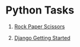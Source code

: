 # Python Tasks

1. [Rock Paper Scissors](https://github.com/amayomode/Zuri-Tasks/tree/main/python/rock-paper-scissors)

2. [Django Getting Started](https://github.com/amayomode/Zuri-Tasks/tree/main/python/django-getting-started/amayomordecai)

   

   